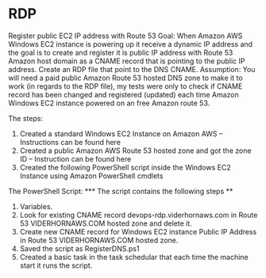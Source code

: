 # RDP
Register public EC2 IP address with Route 53
Goal: When Amazon AWS Windows EC2 instance is powering up it receive a dynamic IP address and the goal is to create and register it is public IP address with Route 53 Amazon host domain as a CNAME record that is pointing to the public IP address.
Create an RDP file that point to the DNS CNAME.
Assumption:
You will need a paid public Amazon Route 53 hosted DNS zone to make it to work (in regards to the RDP file), my tests were only to check if CNAME record has been changed and registered (updated) each time Amazon Windows EC2 instance powered on an free Amazon route 53.

The steps:
1.	Created a standard Windows EC2 Instance on Amazon AWS – Instructions can be found here
2.	Created a public Amazon AWS Route 53 hosted zone and got the zone ID – Instruction can be found here
3.	Created the following PowerShell script inside the Windows EC2 Instance using Amazon PowerShell cmdlets 

The PowerShell Script:
*** The script contains the following steps **
1.	Variables.
2.	Look for existing CNAME record devops-rdp.viderhornaws.com in Route 53 VIDERHORNAWS.COM hosted zone and delete it.
3.	Create new CNAME record for Windows EC2 instance Public IP Address in Route 53 VIDERHORNAWS.COM hosted zone.
4.	Saved the script as RegisterDNS.ps1
5.	Created a basic task in the task schedular that each time the machine start it runs the script.


